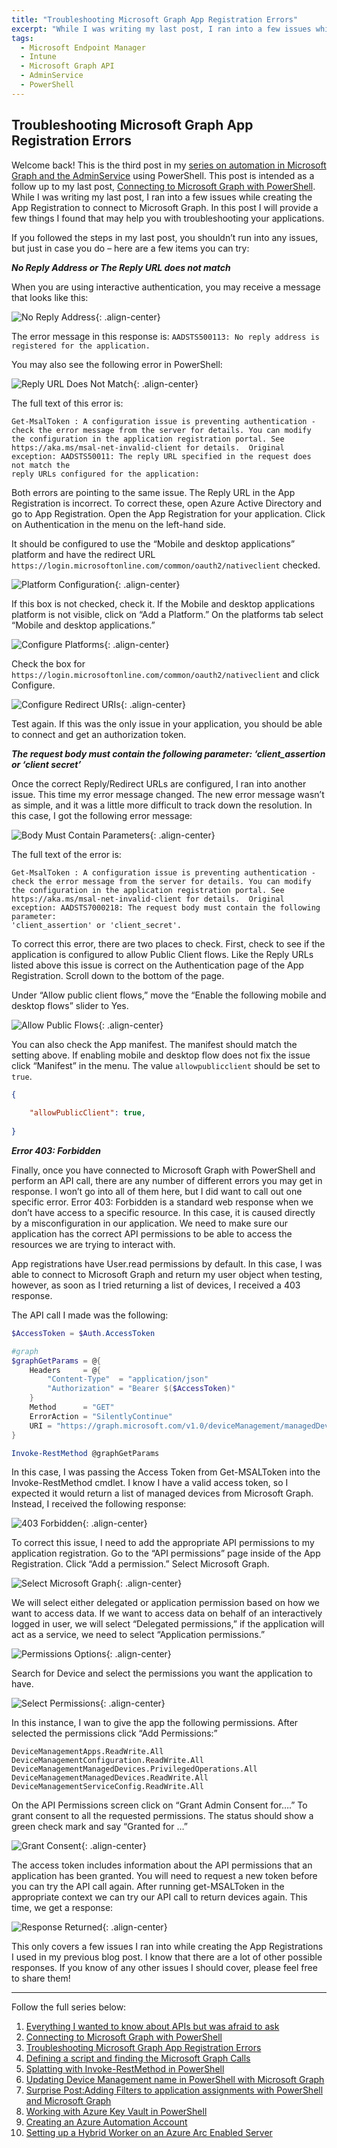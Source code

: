```yaml
---
title: "Troubleshooting Microsoft Graph App Registration Errors"
excerpt: "While I was writing my last post, I ran into a few issues while creating the App Registration to connect to Microsoft Graph. In this post I will provide a few things I found that may help you with troubleshooting your applications."
tags:
  - Microsoft Endpoint Manager
  - Intune
  - Microsoft Graph API
  - AdminService
  - PowerShell
---
```


Troubleshooting Microsoft Graph App Registration Errors
-------

Welcome back! This is the third post in my [series on automation in Microsoft Graph and the AdminService](https://www.modernendpoint.com/managed/everything-i-wanted-to-know-about-apis-but-was-afraid-to-ask/) using PowerShell. This post is intended as a follow up to my last post, [Connecting to Microsoft Graph with PowerShell](https://www.modernendpoint.com/managed/connecting-to-microsoft-graph-with-powershell/). While I was writing my last post, I ran into a few issues while creating the App Registration to connect to Microsoft Graph. In this post I will provide a few things I found that may help you with troubleshooting your applications.

If you followed the steps in my last post, you shouldn’t run into any issues, but just in case you do – here are a few items you can try:


__*No Reply Address or The Reply URL does not match*__

When you are using interactive authentication, you may receive a message that looks like this:

![No Reply Address](https://managedblog.github.io/managed/assets/images/21.12.07/01.NoReplyAddress.png){: .align-center}

The error message in this response is: `AADSTS500113: No reply address is registered for the application.`

You may also see the following error in PowerShell:

![Reply URL Does Not Match](https://managedblog.github.io/managed/assets/images/21.12.07/02.ReplyURLDoesNotMatch.png){: .align-center}

The full text of this error is:

```
Get-MsalToken : A configuration issue is preventing authentication - check the error message from the server for details. You can modify the configuration in the application registration portal. See https://aka.ms/msal-net-invalid-client for details.  Original exception: AADSTS50011: The reply URL specified in the request does not match the 
reply URLs configured for the application:
```

Both errors are pointing to the same issue. The Reply URL in the App Registration is incorrect. To correct these, open Azure Active Directory and go to App Registration. Open the App Registration for your application. Click on Authentication in the menu on the left-hand side.

It should be configured to use the “Mobile and desktop applications” platform and have the redirect URL `https://login.microsoftonline.com/common/oauth2/nativeclient` checked.


![Platform Configuration](https://managedblog.github.io/managed/assets/images/21.12.07/03.PlatformConfigurations.png){: .align-center}

If this box is not checked, check it. If the Mobile and desktop applications platform is not visible, click on “Add a Platform.” On the platforms tab select “Mobile and desktop applications.”

![Configure Platforms](https://managedblog.github.io/managed/assets/images/21.12.07/04.ConfigurePlatforms.png){: .align-center}

Check the box for `https://login.microsoftonline.com/common/oauth2/nativeclient` and click Configure.

![Configure Redirect URIs](https://managedblog.github.io/managed/assets/images/21.12.07/05.ConfigureRedirectURIs.png){: .align-center}

Test again. If this was the only issue in your application, you should be able to connect and get an authorization token.

__*The request body must contain the following parameter: ‘client_assertion or ‘client secret’*__

Once the correct Reply/Redirect URLs are configured, I ran into another issue. This time my error message changed. The new error message wasn’t as simple, and it was a little more difficult to track down the resolution. In this case, I got the following error message:

![Body Must Contain Parameters](https://managedblog.github.io/managed/assets/images/21.12.07/06.BodyMustContainParameters.png){: .align-center}

The full text of the error is:

```
Get-MsalToken : A configuration issue is preventing authentication - check the error message from the server for details. You can modify the configuration in the application registration portal. See https://aka.ms/msal-net-invalid-client for details.  Original exception: AADSTS7000218: The request body must contain the following parameter: 
'client_assertion' or 'client_secret'.
```

To correct this error, there are two places to check. First, check to see if the application is configured to allow Public Client flows. Like the Reply URLs listed above this issue is correct on the Authentication page of the App Registration. Scroll down to the bottom of the page. 

Under “Allow public client flows,” move the “Enable the following mobile and desktop flows” slider to Yes.

![Allow Public Flows](https://managedblog.github.io/managed/assets/images/21.12.07/07.AllowPublicFlows.png){: .align-center}

You can also check the App manifest. The manifest should match the setting above. If enabling mobile and desktop flow does not fix the issue click “Manifest” in the menu. The value `allowpublicclient` should be set to `true`.

```json
{
	
	"allowPublicClient": true,
	
}
```

__*Error 403: Forbidden*__

Finally, once you have connected to Microsoft Graph with PowerShell and perform an API call, there are any number of different errors you may get in response. I won’t go into all of them here, but I did want to call out one specific error. Error 403: Forbidden is a standard web response when we don’t have access to a specific resource. In this case, it is caused directly by a misconfiguration in our application. We need to make sure our application has the correct API permissions to be able to access the resources we are trying to interact with.

App registrations have User.read permissions by default. In this case, I was able to connect to Microsoft Graph and return my user object when testing, however, as soon as I tried returning a list of devices, I received a 403 response.

The API call I made was the following:

```powershell
$AccessToken = $Auth.AccessToken

#graph
$graphGetParams = @{
    Headers     = @{
        "Content-Type"  = "application/json"
        "Authorization" = "Bearer $($AccessToken)"
    }
    Method      = "GET"
    ErrorAction = "SilentlyContinue"
    URI = "https://graph.microsoft.com/v1.0/deviceManagement/managedDevices"
}

Invoke-RestMethod @graphGetParams 
```

In this case, I was passing the Access Token from Get-MSALToken into the Invoke-RestMethod cmdlet. I know I have a valid access token, so I expected it would return a list of managed devices from Microsoft Graph. Instead, I received the following response:

![403 Forbidden](https://managedblog.github.io/managed/assets/images/21.12.07/08.Forbidden.png){: .align-center}

To correct this issue, I need to add the appropriate API permissions to my application registration. Go to the “API permissions” page inside of the App Registration. Click “Add a permission.” Select Microsoft Graph.

![Select Microsoft Graph](https://managedblog.github.io/managed/assets/images/21.12.07/09.SelectMicrosoftGraph.png){: .align-center}

We will select either delegated or application permission based on how we want to access data. If we want to access data on behalf of an interactively logged in user, we will select “Delegated permissions,” if the application will act as a service, we need to select “Application permissions.” 

![Permissions Options](https://managedblog.github.io/managed/assets/images/21.12.07/10.PermissionsOptions.png){: .align-center}

Search for Device and select the permissions you want the application to have.

![Select Permissions](https://managedblog.github.io/managed/assets/images/21.12.07/11.SelectPermissions.png){: .align-center}

In this instance, I wan to give the app the following permissions. After selected the permissions click “Add Permissions:”

```
DeviceManagementApps.ReadWrite.All
DeviceManagementConfiguration.ReadWrite.All
DeviceManagementManagedDevices.PrivilegedOperations.All
DeviceManagementManagedDevices.ReadWrite.All
DeviceManagementServiceConfig.ReadWrite.All
```

On the API Permissions screen click on “Grant Admin Consent for….” To grant consent to all the requested permissions. The status should show a green check mark and say “Granted for …”

![Grant Consent](https://managedblog.github.io/managed/assets/images/21.12.07/12.GrantConsent.png){: .align-center}

The access token includes information about the API permissions that an application has been granted. You will need to request a new token before you can try the API call again. After running get-MSALToken in the appropriate context we can try our API call to return devices again. This time, we get a response:

![Response Returned](https://managedblog.github.io/managed/assets/images/21.12.07/13.ResponseReturned.png){: .align-center}

This only covers a few issues I ran into while creating the App Registrations I used in my previous blog post. I know that there are a lot of other possible responses. If you know of any other issues I should cover, please feel free to share them! 

______

Follow the full series below:

1. [Everything I wanted to know about APIs but was afraid to ask](https://www.modernendpoint.com/managed/everything-i-wanted-to-know-about-apis-but-was-afraid-to-ask/)
2. [Connecting to Microsoft Graph with PowerShell](https://www.modernendpoint.com/managed/connecting-to-microsoft-graph-with-powershell/)
3. [Troubleshooting Microsoft Graph App Registration Errors](https://www.modernendpoint.com/managed/troubleshooting-microsoft-graph-app-registration-errors/)
4. [Defining a script and finding the Microsoft Graph Calls](https://www.modernendpoint.com/managed/Defining-a-script-and-finding-the-Microsoft-Graph-Queries/)
5. [Splatting with Invoke-RestMethod in PowerShell](https://www.modernendpoint.com/managed/PowerShell-tips-for-accessing-Microsoft-Graph-in-PowerShell/)
6. [Updating Device Management name in PowerShell with Microsoft Graph](https://www.modernendpoint.com/managed/Updating-device-management-name-in-PowerShell-with-Microsoft-Graph/)
7. [Surprise Post:Adding Filters to application assignments with PowerShell and Microsoft Graph](https://www.modernendpoint.com/managed/Adding-Filters-to-application-assignments-with-PowerShell-and-Microsoft-Graph/)
8. [Working with Azure Key Vault in PowerShell](https://www.modernendpoint.com/managed/Working-with-Azure-Key-Vault-in-PowerShell/)
9. [Creating an Azure Automation Account](https://www.modernendpoint.com/managed/Creating-an-Azure-Automation-Account/)
10. [Setting up a Hybrid Worker on an Azure Arc Enabled Server](https://www.modernendpoint.com/managed/Setting-up-a-Hybrid-Worker-on-an-Azure-Arc-Enabled-Server/)
